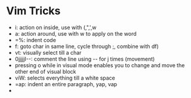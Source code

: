 # Vim Tricks

- <action>i: action on inside, use with (,",',w
- <action>a: action around, use with w to apply on the word
- =%: indent code
- f<char>: goto char in same line, cycle through ;, combine with df)
- vt<char>: visually select till a char
- 0<C-v>jjjjjI--: comment the line using -- for j times (movement) 
- pressing o while in visual mode enables you to change and move the other end of visual block
- viW: selects everything till a white space
- =ap: indent an entire paragraph, yap, vap
- 
